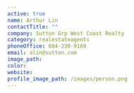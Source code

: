```yaml
---
active: true
name: Arthur Lin
contactTitle: ""
company: Sutton Grp West Coast Realty
category: realestateagents
phoneOffice: 604-230-9169
email: alin@sutton.com
image_path:
color:
website:
profile_image_path: /images/person.png
---
```


